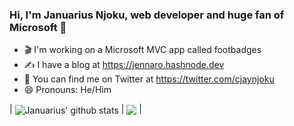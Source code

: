 ### Hi, I'm Januarius Njoku, web developer and huge fan of Microsoft 👋

- 🎬 I'm working on a Microsoft MVC app called footbadges
- ✍️ I have a blog at https://jennaro.hashnode.dev
- 🐤 You can find me on Twitter at https://twitter.com/cjaynjoku
- 😄 Pronouns: He/Him

| <img align="center" src="https://github-readme-stats.vercel.app/api?username=cjaynjoku&show_icons=true&include_all_commits=true&theme=buefy&hide_border=true" alt="Januarius' github stats" /> | <img align="center" src="https://github-readme-stats.vercel.app/api/top-langs/?username=cjaynjoku&layout=compact&theme=buefy&hide_border=true"/> |


